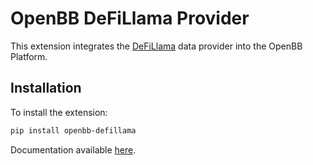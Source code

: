 # OpenBB DeFiLlama Provider

This extension integrates the [DeFiLlama](http://defillama.com) data provider into the OpenBB Platform.

## Installation

To install the extension:

```bash
pip install openbb-defillama
```

Documentation available [here](https://docs.openbb.co/platform/developer_guide/contributing).
